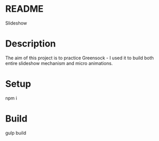 # README #
Slideshow

# Description
The aim of this project is to practice Greensock - I used it to build both entire slideshow mechanism and micro animations.

# Setup
npm i

# Build
gulp build

